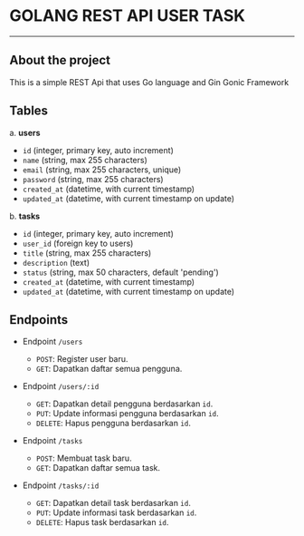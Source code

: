 # GOLANG REST API USER TASK
---
## About the project
This is a simple REST Api that uses Go language and Gin Gonic Framework

## Tables

a. **users**
- `id` (integer, primary key, auto increment)
- `name` (string, max 255 characters)
- `email` (string, max 255 characters, unique)
- `password` (string, max 255 characters)
- `created_at` (datetime, with current timestamp)
- `updated_at` (datetime, with current timestamp on update)

b. **tasks**
- `id` (integer, primary key, auto increment)
- `user_id` (foreign key to users)
- `title` (string, max 255 characters)
- `description` (text)
- `status` (string, max 50 characters, default 'pending')
- `created_at` (datetime, with current timestamp)
- `updated_at` (datetime, with current timestamp on update)

## Endpoints


- Endpoint `/users`
    - `POST`: Register user baru.
    - `GET`: Dapatkan daftar semua pengguna.

- Endpoint `/users/:id`
    - `GET`: Dapatkan detail pengguna berdasarkan `id`.
    - `PUT`: Update informasi pengguna berdasarkan `id`.
    - `DELETE`: Hapus pengguna berdasarkan `id`.

- Endpoint `/tasks`
    - `POST`: Membuat task baru.
    - `GET`: Dapatkan daftar semua task.

- Endpoint `/tasks/:id`
    - `GET`: Dapatkan detail task berdasarkan `id`.
    - `PUT`: Update informasi task berdasarkan `id`.
    - `DELETE`: Hapus task berdasarkan `id`.

